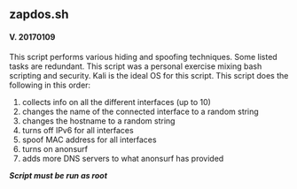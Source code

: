 ## zapdos.sh

#### V. 20170109

This script performs various hiding  and spoofing techniques. Some listed tasks are redundant. This script was a personal exercise mixing bash scripting and security. Kali is the ideal OS for this script. This script does the following in this order:
1. collects info on all the different interfaces (up to 10)
2. changes the name of the connected interface to a random string
3. changes the hostname to a random string
4. turns off IPv6 for all interfaces
5. spoof MAC address for all interfaces
6. turns on anonsurf
7. adds more DNS servers to what anonsurf has provided


***Script must be run as root***